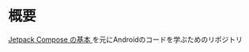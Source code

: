 # 概要
[Jetpack Compose の基本
](https://developer.android.com/codelabs/jetpack-compose-basics?hl=ja#0)を元にAndroidのコードを学ぶためのリポジトリ
